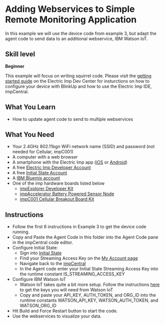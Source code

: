 # Adding Webservices to Simple Remote Monitoring Application

In this example we will use the device code from example 3, but adapt the agent code to send data to an additional webservice, IBM Watson IoT.

## Skill level

**Beginner**

This example will focus on writing squirrel code. Please visit the [getting started guide](https://developer.electricimp.com/gettingstarted) on the Electric Imp Dev Center for insturctions on how to configure your device with BlinkUp and how to use the Electric Imp IDE, impCentral.

## What You Learn

* How to update agent code to send to multiple webservices

## What You Need

* Your 2.4GHz 802.11bgn WiFi network name (SSID) and password (not needed for Cellular, impC001)
* A computer with a web browser
* A smartphone with the Electric Imp app ([iOS](https://itunes.apple.com/us/app/electric-imp/id547133856) or [Android](https://play.google.com/store/apps/details?id=com.electricimp.electricimp))
* A free [Electric Imp Developer Account](https://impcentral.electricimp.com/login)
* A free [Initial State Account](https://www.initialstate.com/)
* A [IBM Bluemix account](https://console.ng.bluemix.net/registration/)
* One of the imp hardware boards listed below
    * [impExplorer Developer Kit](https://store.electricimp.com/collections/featured-products/products/impexplorer-developer-kit?variant=31118866130)
    * [impAccelerator Battery Powered Sensor Node](https://store.electricimp.com/collections/featured-products/products/impaccelerator-battery-powered-sensor-node?variant=33499292818)
    * [impC001 Cellular Breakout Board Kit](https://store.electricimp.com/collections/featured-products/products/impc001-breakout-board-kit-preorder?variant=7599263973399)

## Instructions

* Follow the first 6 instructions in Example 3 to get the device code running.
* Copy and Paste the Agent Code in this folder into the Agent Code pane in the impCentral code editor.
* Configure Initial State:
    * Sign into [Initial State](https://app.initialstate.com/#/login/account)
    * Find your Streaming Access Key on the [My Account page](https://app.initialstate.com/#/account)
    * Navigate back to the [impCentral](https://impcentral.electricimp.com/)
    * In the Agent code enter your Initial State Streaming Access Key into the runtime constant IS_STREAMING_ACCESS_KEY
* Configure IBM Watson IoT
    * Watson IoT takes quite a bit more setup. Follow the instructions [here](https://developer.ibm.com/recipes/tutorials/electric-imp-smart-refrigerator-2/) to get the keys you will need from Watson IoT
    * Copy and paste your API_KEY, AUTH_TOKEN, and ORG_ID into the runtime constants WATSON_API_KEY, WATSON_AUTH_TOKEN, and WATSON_ORG_ID
* Hit Build and Force Restart button to start the code.
* Use the webservices to visualize your data.
